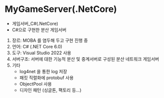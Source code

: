 # MyGameServer(.NetCore)
- 게임서버_C#(.NetCore)
- C#으로 구현한 분산 게임서버

1. 장르: MOBA 를 염두해 두고 구현 진행 중
2. 언어: C# (.NET Core 6.0)
3. 도구: Visual Studio 2022 사용
4. 서버구조: 서버에 대한 기능적 분산 및 중계서버로 구성된 분산 네트워크 게임서버
5. 기타
   * log4net 을 통한 log 저장
   * 패킷 직렬화에 protobuf 사용
   * ObjectPool 사용  
   * 디자인 패턴 (싱글톤, 팩토리 등...)
